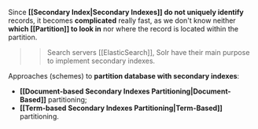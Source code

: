 Since **[[Secondary Index|Secondary Indexes]] do not uniquely identify** records, it becomes **complicated** really fast, as we don't know neither **which [[Partition]] to look in** nor where the record is located within the partition.

>> Search servers [[ElasticSearch]], Solr have their main purpose to implement secondary indexes.

Approaches (schemes) to **partition database with secondary indexes**:
- **[[Document-based Secondary Indexes Partitioning|Document-Based]]** partitioning;
- **[[Term-based Secondary Indexes Partitioning|Term-Based]]** partitioning.
